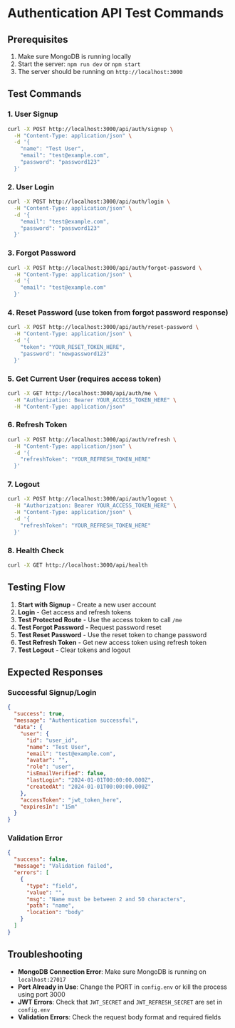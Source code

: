 # Authentication API Test Commands

## Prerequisites
1. Make sure MongoDB is running locally
2. Start the server: `npm run dev` or `npm start`
3. The server should be running on `http://localhost:3000`

## Test Commands

### 1. User Signup
```bash
curl -X POST http://localhost:3000/api/auth/signup \
  -H "Content-Type: application/json" \
  -d '{
    "name": "Test User",
    "email": "test@example.com",
    "password": "password123"
  }'
```

### 2. User Login
```bash
curl -X POST http://localhost:3000/api/auth/login \
  -H "Content-Type: application/json" \
  -d '{
    "email": "test@example.com",
    "password": "password123"
  }'
```

### 3. Forgot Password
```bash
curl -X POST http://localhost:3000/api/auth/forgot-password \
  -H "Content-Type: application/json" \
  -d '{
    "email": "test@example.com"
  }'
```

### 4. Reset Password (use token from forgot password response)
```bash
curl -X POST http://localhost:3000/api/auth/reset-password \
  -H "Content-Type: application/json" \
  -d '{
    "token": "YOUR_RESET_TOKEN_HERE",
    "password": "newpassword123"
  }'
```

### 5. Get Current User (requires access token)
```bash
curl -X GET http://localhost:3000/api/auth/me \
  -H "Authorization: Bearer YOUR_ACCESS_TOKEN_HERE" \
  -H "Content-Type: application/json"
```

### 6. Refresh Token
```bash
curl -X POST http://localhost:3000/api/auth/refresh \
  -H "Content-Type: application/json" \
  -d '{
    "refreshToken": "YOUR_REFRESH_TOKEN_HERE"
  }'
```

### 7. Logout
```bash
curl -X POST http://localhost:3000/api/auth/logout \
  -H "Authorization: Bearer YOUR_ACCESS_TOKEN_HERE" \
  -H "Content-Type: application/json" \
  -d '{
    "refreshToken": "YOUR_REFRESH_TOKEN_HERE"
  }'
```

### 8. Health Check
```bash
curl -X GET http://localhost:3000/api/health
```

## Testing Flow

1. **Start with Signup** - Create a new user account
2. **Login** - Get access and refresh tokens
3. **Test Protected Route** - Use the access token to call `/me`
4. **Test Forgot Password** - Request password reset
5. **Test Reset Password** - Use the reset token to change password
6. **Test Refresh Token** - Get new access token using refresh token
7. **Test Logout** - Clear tokens and logout

## Expected Responses

### Successful Signup/Login
```json
{
  "success": true,
  "message": "Authentication successful",
  "data": {
    "user": {
      "id": "user_id",
      "name": "Test User",
      "email": "test@example.com",
      "avatar": "",
      "role": "user",
      "isEmailVerified": false,
      "lastLogin": "2024-01-01T00:00:00.000Z",
      "createdAt": "2024-01-01T00:00:00.000Z"
    },
    "accessToken": "jwt_token_here",
    "expiresIn": "15m"
  }
}
```

### Validation Error
```json
{
  "success": false,
  "message": "Validation failed",
  "errors": [
    {
      "type": "field",
      "value": "",
      "msg": "Name must be between 2 and 50 characters",
      "path": "name",
      "location": "body"
    }
  ]
}
```

## Troubleshooting

- **MongoDB Connection Error**: Make sure MongoDB is running on `localhost:27017`
- **Port Already in Use**: Change the PORT in `config.env` or kill the process using port 3000
- **JWT Errors**: Check that `JWT_SECRET` and `JWT_REFRESH_SECRET` are set in `config.env`
- **Validation Errors**: Check the request body format and required fields

